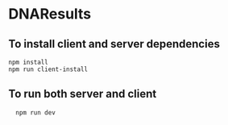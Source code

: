 # DNAResults

## To install client and server dependencies

```
npm install
npm run client-install
```

## To run both server and client

```
  npm run dev
```
